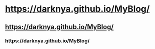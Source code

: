 # https://darknya.github.io/MyBlog/
## https://darknya.github.io/MyBlog/
### https://darknya.github.io/MyBlog/
